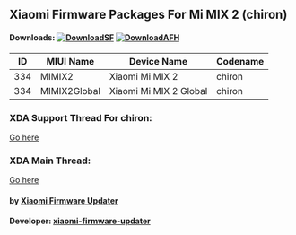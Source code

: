 ## Xiaomi Firmware Packages For Mi MIX 2 (chiron)

#### Downloads: [![DownloadSF](https://img.shields.io/badge/Download-SourceForge-orange.svg)](https://sourceforge.net/projects/xiaomi-firmware-updater/files/Developer) [![DownloadAFH](https://img.shields.io/badge/Download-AndroidFileHost-brightgreen.svg)](https://www.androidfilehost.com/?w=files&flid=241903)

| ID | MIUI Name | Device Name | Codename |
| --- | --- | --- | --- |
| 334 | MIMIX2 | Xiaomi Mi MIX 2 | chiron |
| 334 | MIMIX2Global | Xiaomi Mi MIX 2 Global | chiron |

### XDA Support Thread For chiron:
[Go here](https://forum.xda-developers.com/mi-mix-2/development/firmware-xiaomi-mi-mix-2-t3741667)

### XDA Main Thread:
[Go here](https://forum.xda-developers.com/android/software-hacking/devices-xiaomi-firmware-updater-t3741446)

#### by [Xiaomi Firmware Updater](https://github.com/XiaomiFirmwareUpdater)
#### Developer: [xiaomi-firmware-updater](https://github.com/xiaomi-firmware-updater)
